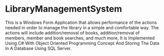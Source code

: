 # LibraryManagementSystem
This is  a Windows Form Application that allows performance of the actions needed in order to manage the library in a simple and comfortable way. The actions will include addition/removal of books, addition/removal of members, member and book searches, and much more, It is   Implemented Using C# With Object Oriented Programming Concept And Storing The Data In A Database Using SQL Server.
